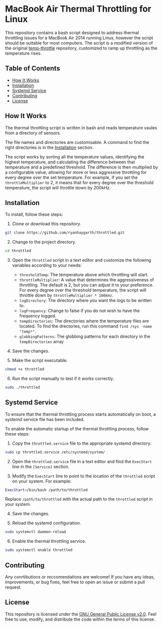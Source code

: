 # MacBook Air Thermal Throttling for Linux

This repository contains a bash script designed to address thermal throttling issues for a MacBook Air 2014 running Linux, however the script should be suitable for most computers. The script is a modified version of the original [temp-throttle](https://github.com/Sepero/temp-throttle) repository, customized to ramp up throttling as the temperature rises.

## Table of Contents
- [How It Works](#how-it-works)
- [Installation](#installation)
- [Systemd Service](#systemd-service)
- [Contributing](#contributing)
- [License](#license)

## How It Works

The thermal throttling script is written in bash and reads temperature vaules from a directory of sensors.

The file names and directories are customisable. A command to find the right directories is in the [Installation](#installation) section.

The script works by sorting all the temperature values, identifying the highest temperature, and calculating the difference between that temperature and a predefined threshold. The difference is then multiplied by a configurable value, allowing for more or less aggressive throttling for every degree over the set temperature. For example, if you set the `throttleMultiplier` to 2, it means that for every degree over the threshold temperature, the script will throttle down by 200kHz.

## Installation

To install, follow these steps:

1. Clone or download this repository.

```bash
git clone https://github.com/ryanhaygarth/throttled.git
```

2. Change to the project directory.

```bash
cd throttled
```

3. Open the `throttled` script in a text editor and customize the following variables according to your needs:

   - `thresholdTemp`: The temperature above which throttling will start.
   - `throttleMultiplier`: A value that determines the aggressiveness of throttling. The default is 2, but you can adjust it to your preference. For every degree over the threshold temperature, the script will throttle down by `throttleMultiplier * 100kHz`.
   - `logDirectory`: The directory where you want the logs to be written to.
   - `logFrequency`: Change to false if you do not wish to have the frequency logged.
   - `tempDirectories`: The directories where the temperature files are located. To find the drectories, run this command `find /sys -name "temp*"`.
   - `globbingPatterns`: The globbing patterns for each directory in the `tempDirectories` array

4. Save the changes.

5. Make the script executable.

```bash
chmod +x throttled
```

6. Run the script manually to test if it works correctly.

```bash
sudo ./throttled
```

## Systemd Service

To ensure that the thermal throttling process starts automatically on boot, a systemd service file has been included.

To enable the automatic startup of the thermal throttling process, follow these steps:

1. Copy the `throttled.service` file to the appropriate systemd directory.

```bash
sudo cp throttled.service /etc/systemd/system/
```

2. Open the `throttled.service` file in a text editor and find the `ExecStart` line in the `[Service]` section.

3. Modify the `ExecStart` line to point to the location of the `throttled` script on your system. For example:

```bash
ExecStart=/bin/bash /path/to/throttled
```

Replace `/path/to/throttled` with the actual path to the `throttled` script in your system.

4. Save the changes.

5. Reload the systemd configuration.

```bash
sudo systemctl daemon-reload
```

6. Enable the thermal throttling service.

```bash
sudo systemctl enable throttled
```

## Contributing

Any conrtibutions or reccomendations are welcome! If you have any ideas, improvements, or bug fixes, feel free to open an issue or submit a pull request.

## License

This repository is licensed under the [GNU General Public License v2.0](LICENSE). Feel free to use, modify, and distribute the code within the terms of this license.
